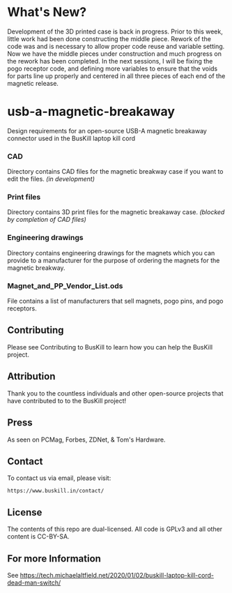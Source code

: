 #  What's New?

Development of the 3D printed case is back in progress. Prior to this week, little work had been done constructing the middle piece. Rework of the code was and is necessary to allow proper code reuse and variable setting. Now we have the middle pieces under construction and much progress on the rework has been completed. In the next sessions, I will be fixing the pogo receptor code, and defining more variables to ensure that the voids for parts line up properly and centered in all three pieces of each end of the magnetic release. 

# usb-a-magnetic-breakaway

Design requirements for an open-source USB-A magnetic breakaway connector used in the BusKill laptop kill cord 

### CAD

Directory contains CAD files for the magnetic breakway case if you want to edit the files. *(in development)*

### Print files

Directory contains 3D print files for the magnetic breakaway case. *(blocked by completion of CAD files)*

### Engineering drawings

Directory contains engineering drawings for the magnets which you can provide to a manufacturer for the purpose of ordering the magnets for the magnetic breakway.

### Magnet_and_PP_Vendor_List.ods

File contains a list of manufacturers that sell magnets, pogo pins, and pogo receptors. 

## Contributing

Please see Contributing to BusKill to learn how you can help the BusKill project.

## Attribution

Thank you to the countless individuals and other open-source projects that have contributed to to the BusKill project!

## Press

As seen on PCMag, Forbes, ZDNet, & Tom's Hardware.

## Contact

To contact us via email, please visit:

    https://www.buskill.in/contact/

## License

The contents of this repo are dual-licensed. All code is GPLv3 and all other content is CC-BY-SA.

## For more Information

See https://tech.michaelaltfield.net/2020/01/02/buskill-laptop-kill-cord-dead-man-switch/

